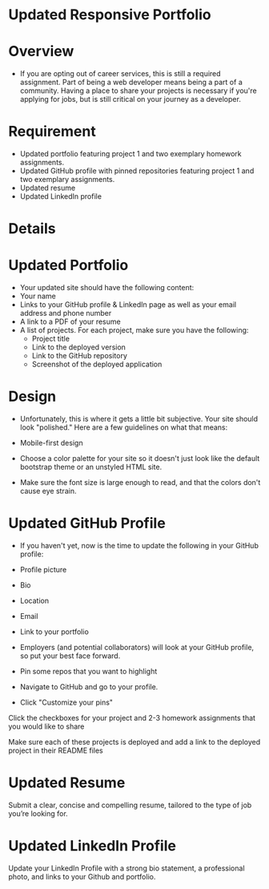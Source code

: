 
# Updated Responsive Portfolio

# Overview
- If you are opting out of career services, this is still a required assignment. Part of being a web developer means being a part of a community. Having a place to share your projects is necessary if you're applying for jobs, but is still critical on your journey as a developer.

# Requirement
- Updated portfolio featuring project 1 and two exemplary homework assignments.
- Updated GitHub profile with pinned repositories featuring project 1 and two exemplary assignments.
- Updated resume
- Updated LinkedIn profile

# Details

# Updated Portfolio
- Your updated site should have the following content:
- Your name
- Links to your GitHub profile & LinkedIn page as well as your email address and phone number
- A link to a PDF of your resume
- A list of projects. For each project, make sure you have the following:
   - Project title
   - Link to the deployed version
   - Link to the GitHub repository
   - Screenshot of the deployed application


# Design
- Unfortunately, this is where it gets a little bit subjective. Your site should look "polished." Here are a few guidelines on what that means:

- Mobile-first design
- Choose a color palette for your site so it doesn't just look like the default bootstrap theme or an unstyled HTML site.
- Make sure the font size is large enough to read, and that the colors don't cause eye strain.

# Updated GitHub Profile
- If you haven't yet, now is the time to update the following in your GitHub profile:

- Profile picture
- Bio
- Location
- Email
- Link to your portfolio

- Employers (and potential collaborators) will look at your GitHub profile, so put your best face forward.

- Pin some repos that you want to highlight

- Navigate to GitHub and go to your profile.

- Click "Customize your pins"


Click the checkboxes for your project and 2-3 homework assignments that you would like to share


Make sure each of these projects is deployed and add a link to the deployed project in their README files



# Updated Resume
Submit a clear, concise and compelling resume, tailored to the type of job you’re looking for.

# Updated LinkedIn Profile
Update your LinkedIn Profile with a strong bio statement, a professional photo, and links to your Github and portfolio.
